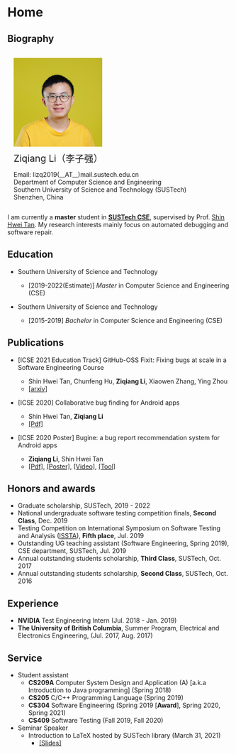 # Home

## Biography
<style type="text/css">
  #avatar {
    padding-left: 1em;
    padding-bottom: 0.5em;
    display: inline-block;
  }

  #avatar img {
    max-width: 200px;
  }

  #brief {
    display: inline-block;
    padding-left: 1em;
    padding-right: 1em;
    vertical-align: top;
  }

  .row {
    width: 100%;
    padding-top: 1em;
  }
</style>

<div class="row">
  <div id="avatar">
    <img src="./avatar.jpg" alt="protrait">
  </div>
  <div id="brief">
    <span style="font-size:1.5em;">Ziqiang Li（李子强）</span>
    <p>Email: lizq2019(__AT__)mail.sustech.edu.cn<br>
      Department of Computer Science and Engineering<br>
      Southern University of Science and Technology (SUSTech)<br>
      Shenzhen, China</p>
  </div>
</div>

I am currently a **master** student in **[SUSTech CSE](http://cse.sustech.edu.cn/)**, supervised by Prof. [Shin Hwei Tan](https://www.shinhwei.com/). My research interests mainly focus on automated debugging and software repair.

## Education

* Southern University of Science and Technology
  * \[2019-2022(Estimate)\] *Master* in Computer Science and Engineering (CSE)

* Southern University of Science and Technology
  * \[2015-2019\] *Bachelor* in Computer Science and Engineering (CSE)

## Publications

* \[ICSE 2021 Education Track\] GitHub-OSS Fixit: Fixing bugs at scale in a Software Engineering Course
  * Shin Hwei Tan, Chunfeng Hu, **Ziqiang Li**, Xiaowen Zhang, Ying Zhou
  * [\[arxiv\]](https://arxiv.org/abs/2011.14392)

* \[ICSE 2020\] Collaborative bug finding for Android apps
  * Shin Hwei Tan, **Ziqiang Li**
  * [\[Pdf\]](./collab-bug-finding.pdf)

* \[ICSE 2020 Poster\] Bugine: a bug report recommendation system for Android apps
  * **Ziqiang Li**, Shin Hwei Tan
  * [\[Pdf\]](./ziqiang-icse2020-poster-preprint.pdf), [\[Poster\]](./ziqiang-icse2020-poster.pdf), [\[Video\]](https://youtu.be/v9qcGVhUIyI), [\[Tool\]](https://github.com/liziwl/Bugine)

## Honors and awards

- Graduate scholarship, SUSTech, 2019 - 2022
- National undergraduate software testing competition finals, **Second Class**, Dec. 2019
- Testing Competition on International Symposium on Software Testing and Analysis ([ISSTA](https://conf.researchr.org/track/issta-2019/isstatestcomp-2019-papers)), **Fifth place**, Jul. 2019
- Outstanding UG teaching assistant (Software Engineering, Spring 2019), CSE department, SUSTech, Jul. 2019
- Annual outstanding students scholarship, **Third Class**, SUSTech, Oct. 2017
- Annual outstanding students scholarship, **Second Class**, SUSTech, Oct. 2016

## Experience

* **NVIDIA** Test Engineering Intern (Jul. 2018 - Jan. 2019)
* **The University of British Columbia**, Summer Program, Electrical and Electronics Engineering, (Jul. 2017, Aug. 2017)

## Service

* Student assistant
  * **CS209A** Computer System Design and Application (A) \[a.k.a Introduction to Java programming\] (Spring 2018)
  * **CS205** C/C++ Programming Language (Spring 2019)
  * **CS304** Software Engineering (Spring 2019 [**Award**], Spring 2020, Spring 2021)
  * **CS409** Software Testing (Fall 2019, Fall 2020)
* Seminar Speaker
  * Introduction to LaTeX hosted by SUSTech library (March 31, 2021)
    * [\[Slides\]](https://github.com/SUSTech-CRA/latex-talk)

